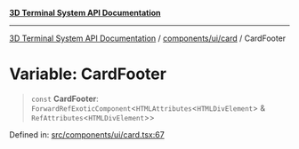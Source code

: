 [**3D Terminal System API Documentation**](../../../../README.md)

***

[3D Terminal System API Documentation](../../../../README.md) / [components/ui/card](../README.md) / CardFooter

# Variable: CardFooter

> `const` **CardFooter**: `ForwardRefExoticComponent`\<`HTMLAttributes`\<`HTMLDivElement`\> & `RefAttributes`\<`HTMLDivElement`\>\>

Defined in: [src/components/ui/card.tsx:67](https://github.com/Dicommunitas/ThreeJS_Terminal_3D/blob/bf102b883b1f46260971486ec9fa4290f009e866/src/components/ui/card.tsx#L67)
